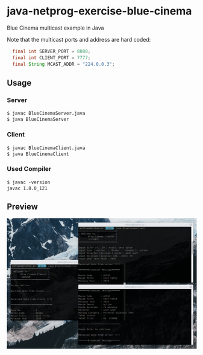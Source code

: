 # java-netprog-exercise-blue-cinema
Blue Cinema multicast example in Java

Note that the multicast ports and address are hard coded:
```java
  final int SERVER_PORT = 8888;
  final int CLIENT_PORT = 7777;
  final String MCAST_ADDR = "224.0.0.3";
```

## Usage
### Server
```
$ javac BlueCinemaServer.java
$ java BlueCinemaServer
```
### Client
```
$ javac BlueCinemaClient.java
$ java BlueCinemaClient
```
### Used Compiler
```
$ javac -version
javac 1.8.0_121
```

## Preview
![screenshot](screenshot.png?raw=true "Screenshot")
